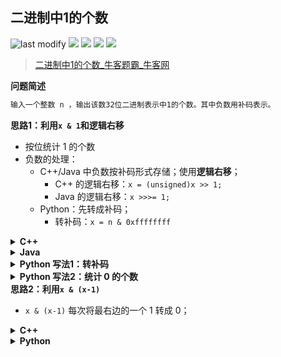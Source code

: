 ## 二进制中1的个数
<!--START_SECTION:badge-->

![last modify](https://img.shields.io/static/v1?label=last%20modify&message=2025-07-08%2016%3A53%3A13&label_color=gray&color=thistle&style=flat-square)
[![](https://img.shields.io/static/v1?label=&message=%E7%AE%80%E5%8D%95&label_color=gray&color=yellow&style=flat-square)](../../../README.md#简单)
[![](https://img.shields.io/static/v1?label=&message=%E7%89%9B%E5%AE%A2&label_color=gray&color=green&style=flat-square)](../../../README.md#牛客)
[![](https://img.shields.io/static/v1?label=&message=%E4%BD%8D%E8%BF%90%E7%AE%97&label_color=gray&color=blue&style=flat-square)](../../../README.md#位运算)
[![](https://img.shields.io/static/v1?label=&message=%E7%BB%8F%E5%85%B8&label_color=gray&color=blue&style=flat-square)](../../../README.md#经典)

<!--END_SECTION:badge-->
<!--info
tags: [位运算, 经典]
source: 牛客
level: 简单
number: '0120'
name: 二进制中1的个数
companies: []
-->

> [二进制中1的个数_牛客题霸_牛客网](https://www.nowcoder.com/practice/8ee967e43c2c4ec193b040ea7fbb10b8)

<summary><b>问题简述</b></summary>

```txt
输入一个整数 n ，输出该数32位二进制表示中1的个数。其中负数用补码表示。
```

<!-- 
<details><summary><b>详细描述</b></summary>

```txt
```

</details>
-->

<!-- <div align="center"><img src="../../../_assets/xxx.png" height="300" /></div> -->

<summary><b>思路1：利用<code>x & 1</code>和逻辑右移</b></summary>

- 按位统计 1 的个数
- 负数的处理：
    - C++/Java 中负数按补码形式存储；使用**逻辑右移**；
        - C++ 的逻辑右移：`x = (unsigned)x >> 1;`
        - Java 的逻辑右移：`x >>>= 1;`
    - Python：先转成补码；
        - 转补码：`x = n & 0xffffffff`

<details><summary><b>C++</b></summary>

```cpp
class Solution {
public:
     int NumberOf1(int x) {
         int cnt = 0;
         while (x) {
            if (x & 1) cnt += 1;
            x = (unsigned)x >> 1;  // C++ 中逻辑右移要先转无符号
         }
         
         return cnt;
     }
};
```

</details>


<details><summary><b>Java</b></summary>

```java
public class Solution {
    public int NumberOf1(int x) {
        int cnt = 0;
        while (x != 0) {
            if ((x & 1) != 0) cnt += 1;
            x >>>= 1;  // Java 中的逻辑右移
        }
        return cnt;
    }
}
```

</details>


<details><summary><b>Python 写法1：转补码</b></summary>

```python
class Solution:
    def NumberOf1(self , n: int) -> int:
        
        x = n & 0xffffffff  # 转补码
        cnt = 0
        while x:
            if x & 1: cnt += 1
            x >>= 1
        return cnt
```

</details>

<details><summary><b>Python 写法2：统计 0 的个数</b></summary>

```python
class Solution:
    def NumberOf1(self , n: int) -> int:
        
        x = abs(n)
        cnt = 0
        while x:
            if (n > 0 and x & 1 == 1) or (n < 0 and x & 1 == 0):
                cnt += 1
            x >>= 1
        
        return cnt if n >= 0 else 32 - cnt
```

</details>


<summary><b>思路2：利用<code>x & (x-1)</code></b></summary>

- `x & (x-1)` 每次将最右边的一个 1 转成 0；

<details><summary><b>C++</b></summary>

```cpp
class Solution {
public:
     int NumberOf1(int x) {
         int cnt = 0;
         while (x) {
            cnt += 1;
            x &= (x - 1);
         }
         
         return cnt;
     }
};
```

</details>

<details><summary><b>Python</b></summary>

```python
class Solution:
    def NumberOf1(self , n: int) -> int:
        
        x = n & 0xffffffff
        cnt = 0
        while x:
            cnt += 1
            x &= x - 1
        return cnt
```

</details>